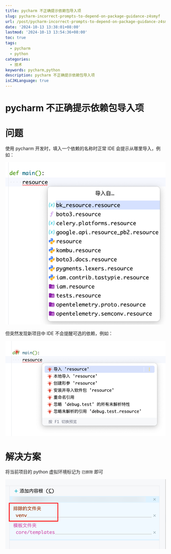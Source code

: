```yaml
---
title: pycharm 不正确提示依赖包导入项
slug: pycharm-incorrect-prompts-to-depend-on-package-guidance-z4smyf
url: /post/pycharm-incorrect-prompts-to-depend-on-package-guidance-z4smyf.html
date: '2024-10-13 13:38:01+08:00'
lastmod: '2024-10-13 13:54:36+08:00'
toc: true
tags:
  - pycharm
  - python
categories:
  - 技术
keywords: pycharm,python
description: pycharm 不正确提示依赖包导入项
isCJKLanguage: true
---
```


# pycharm 不正确提示依赖包导入项

# 问题

使用 pycharm 开发时，填入一个依赖的名称时正常 IDE 会提示从哪里导入，例如：

​![image](https://raw.githubusercontent.com/0RAJA/img/main/20241013135454.png)​

但突然发现新项目中 IDE 不会提醒可选的依赖，例如：

​![image](https://raw.githubusercontent.com/0RAJA/img/main/20241013134814.png)​

# 解决方案

将当前项目的 python 虚拟环境标记为 `已排除` ​即可

​![image](https://raw.githubusercontent.com/0RAJA/img/main/20241013135457.png)​
